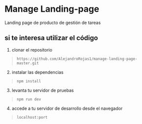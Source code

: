 # Manage Landing-page
Landing page de producto de gestión de tareas 

## si te interesa utilizar el código

1. clonar el repositorio 
>`https://github.com/AlejandroRojas1/manage-landing-page-master.git`
2. instalar las dependencias 
>`npm install`
3. levanta tu servidor de pruebas 
> `npm run dev`
4. accede a tu servidor de desarrollo desde el navegador 
> `localhost:port` 
